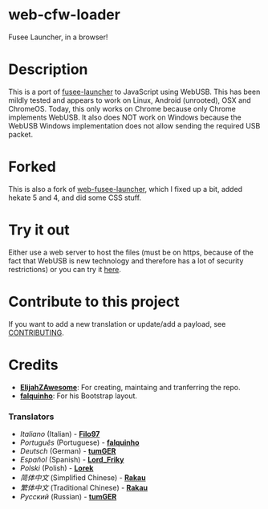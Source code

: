 # web-cfw-loader
Fusee Launcher, in a browser!

# Description
This is a port of [fusee-launcher](https://github.com/reswitched/fusee-launcher) to JavaScript using WebUSB. This has been mildly tested and appears to work on Linux, Android (unrooted), OSX and ChromeOS. Today, this only works on Chrome because only Chrome implements WebUSB. It also does NOT work on Windows because the WebUSB Windows implementation does not allow sending the required USB packet.

# Forked
This is also a fork of [web-fusee-launcher](https://github.com/atlas44/web-fusee-launcher), which I fixed up a bit, added hekate 5 and 4, and did some CSS stuff.

# Try it out
Either use a web server to host the files (must be on https, because of the fact that WebUSB is new technology and therefore has a lot of security restrictions) or you can try it [here](https://webcfw.sdsetup.com/).

# Contribute to this project
If you want to add a new translation or update/add a payload, see [CONTRIBUTING](https://github.com/AtlasNX/web-cfw-loader/blob/master/CONTRIBUTING.md).

# Credits
- [**ElijahZAwesome**](https://github.com/ElijahZAwesome): For creating, maintaing and tranferring the repo.
- [**falquinho**](https://github.com/falquinho): For his Bootstrap layout.

### Translators
- *Italiano* (Italian) - [**Filo97**](https://github.com/Filo97)
- *Português* (Portuguese) - [**falquinho**](https://github.com/falquinho)
- *Deutsch* (German) - [**tumGER**](https://github.com/tumGER)
- *Español* (Spanish) - [**Lord_Friky**](https://github.com/lordfriky)
- *Polski* (Polish) - [**Lorek**](https://github.com/lorek123)
- *简体中文* (Simplified Chinese) - [**Rakau**](https://github.com/Rakau)
- *繁体中文* (Traditional Chinese) - [**Rakau**](https://github.com/Rakau)
- *Русский* (Russian) - [**tumGER**](https://github.com/tumGER)
